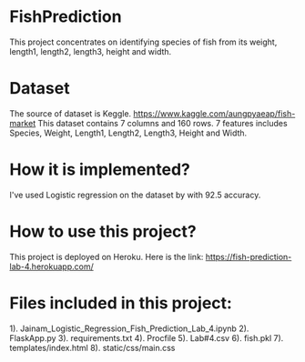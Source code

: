 # FishPrediction
  This project concentrates on identifying species of fish from its weight, length1, length2, length3, height and width. 
  
# Dataset
  The source of dataset is Keggle. https://www.kaggle.com/aungpyaeap/fish-market
  This dataset contains 7 columns and 160 rows.
  7 features includes Species, Weight, Length1, Length2, Length3, Height and Width.
  
# How it is implemented?
  I've used Logistic regression on the dataset by with 92.5 accuracy.
  
# How to use this project?
  This project is deployed on Heroku. Here is the link: https://fish-prediction-lab-4.herokuapp.com/
  
# Files included in this project:
  1). Jainam_Logistic_Regression_Fish_Prediction_Lab_4.ipynb
  2). FlaskApp.py
  3). requirements.txt
  4). Procfile
  5). Lab#4.csv
  6). fish.pkl
  7). templates/index.html
  8). static/css/main.css
